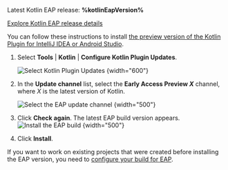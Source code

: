 [//]: # (title: Install the EAP Plugin for IntelliJ IDEA or Android Studio)

<microformat>
    <p>Latest Kotlin EAP release: <strong>%kotlinEapVersion%</strong></p>
    <p><a href="eap.md#build-details">Explore Kotlin EAP release details</a></p>
</microformat>

You can follow these instructions to install [the preview version of the Kotlin Plugin for IntelliJ IDEA or Android Studio](eap.md#build-details).

1. Select **Tools** | **Kotlin** | **Configure Kotlin Plugin Updates**. 
    
   ![Select Kotlin Plugin Updates](idea-kotlin-plugin-updates.png)
   {width="600"}
    
2. In the **Update channel** list, select the **Early Access Preview *X*** channel, where *X* is the latest version of Kotlin.
    
    ![Select the EAP update channel](idea-kotlin-update-channel.png)
    {width="500"}

3. Click **Check again**. The latest EAP build version appears.
    ![Install the EAP build](idea-latest-kotlin-eap.png)
    {width="500"}

4. Click **Install**. 

If you want to work on existing projects that were created before installing the EAP version, you need to [configure your build for EAP](configure-build-for-eap.md). 
